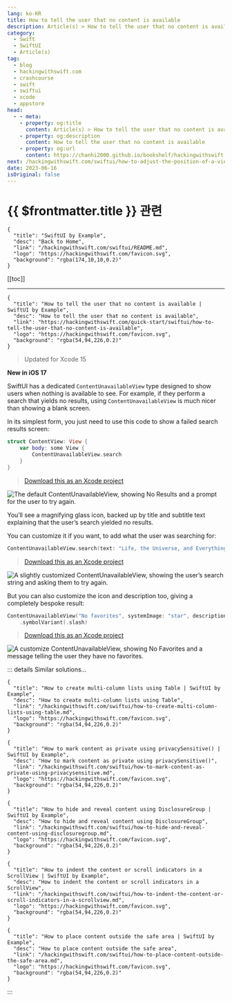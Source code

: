```yaml
---
lang: ko-KR
title: How to tell the user that no content is available
description: Article(s) > How to tell the user that no content is available
category:
  - Swift
  - SwiftUI
  - Article(s)
tag: 
  - blog
  - hackingwithswift.com
  - crashcourse
  - swift
  - swiftui
  - xcode
  - appstore
head:
  - - meta:
    - property: og:title
      content: Article(s) > How to tell the user that no content is available
    - property: og:description
      content: How to tell the user that no content is available
    - property: og:url
      content: https://chanhi2000.github.io/bookshelf/hackingwithswift.com/swiftui/how-to-tell-the-user-that-no-content-is-available.html
next: /hackingwithswift.com/swiftui/how-to-adjust-the-position-of-a-view-using-its-offset.md
date: 2023-06-16
isOriginal: false
---
```


# {{ $frontmatter.title }} 관련

```component VPCard
{
  "title": "SwiftUI by Example",
  "desc": "Back to Home",
  "link": "/hackingwithswift.com/swiftui/README.md",
  "logo": "https://hackingwithswift.com/favicon.svg",
  "background": "rgba(174,10,10,0.2)"
}
```

[[toc]]

---

```component VPCard
{
  "title": "How to tell the user that no content is available | SwiftUI by Example",
  "desc": "How to tell the user that no content is available",
  "link": "https://hackingwithswift.com/quick-start/swiftui/how-to-tell-the-user-that-no-content-is-available",
  "logo": "https://hackingwithswift.com/favicon.svg",
  "background": "rgba(54,94,226,0.2)"
}
```

> Updated for Xcode 15

**New in iOS 17**

SwiftUI has a dedicated `ContentUnavailableView` type designed to show users when nothing is available to see. For example, if they perform a search that yields no results, using `ContentUnavailableView` is much nicer than showing a blank screen.

In its simplest form, you just need to use this code to show a failed search results screen:

```swift
struct ContentView: View {
    var body: some View {
        ContentUnavailableView.search
    }
}
```

> [<FontIcon icon="fas fa-file-zipper"/>Download this as an Xcode project](https://hackingwithswift.com/files/projects/swiftui/how-to-tell-the-user-that-no-content-is-available-1.zip)

![The default ContentUnavailableView, showing No Results and a prompt for the user to try again.](https://hackingwithswift.com//img/books/quick-start/swiftui/how-to-tell-the-user-that-no-content-is-available-1~dark@2x.png)

You’ll see a magnifying glass icon, backed up by title and subtitle text explaining that the user’s search yielded no results.

You can customize it if you want, to add what the user was searching for:

```swift
ContentUnavailableView.search(text: "Life, the Universe, and Everything")
```

> [<FontIcon icon="fas fa-file-zipper"/>Download this as an Xcode project](https://hackingwithswift.com/files/projects/swiftui/how-to-tell-the-user-that-no-content-is-available-2.zip)

![A slightly customized ContentUnavailableView, showing the user’s search string and asking them to try again.](https://hackingwithswift.com//img/books/quick-start/swiftui/how-to-tell-the-user-that-no-content-is-available-2~dark@2x.png)

But you can also customize the icon and description too, giving a completely bespoke result:

```swift
ContentUnavailableView("No favorites", systemImage: "star", description: Text("You don't have any favorites yet."))
    .symbolVariant(.slash)
```

> [<FontIcon icon="fas fa-file-zipper"/>Download this as an Xcode project](https://hackingwithswift.com/files/projects/swiftui/how-to-tell-the-user-that-no-content-is-available-3.zip)

![A customize ContentUnavailableView, showing No Favorites and a message telling the user they have no favorites.](https://hackingwithswift.com//img/books/quick-start/swiftui/how-to-tell-the-user-that-no-content-is-available-3~dark@2x.png)

::: details Similar solutions…

```component VPCard
{
  "title": "How to create multi-column lists using Table | SwiftUI by Example",
  "desc": "How to create multi-column lists using Table",
  "link": "/hackingwithswift.com/swiftui/how-to-create-multi-column-lists-using-table.md",
  "logo": "https://hackingwithswift.com/favicon.svg",
  "background": "rgba(54,94,226,0.2)"
}
```

```component VPCard
{
  "title": "How to mark content as private using privacySensitive() | SwiftUI by Example",
  "desc": "How to mark content as private using privacySensitive()",
  "link": "/hackingwithswift.com/swiftui/how-to-mark-content-as-private-using-privacysensitive.md",
  "logo": "https://hackingwithswift.com/favicon.svg",
  "background": "rgba(54,94,226,0.2)"
}
```

```component VPCard
{
  "title": "How to hide and reveal content using DisclosureGroup | SwiftUI by Example",
  "desc": "How to hide and reveal content using DisclosureGroup",
  "link": "/hackingwithswift.com/swiftui/how-to-hide-and-reveal-content-using-disclosuregroup.md",
  "logo": "https://hackingwithswift.com/favicon.svg",
  "background": "rgba(54,94,226,0.2)"
}
```

```component VPCard
{
  "title": "How to indent the content or scroll indicators in a ScrollView | SwiftUI by Example",
  "desc": "How to indent the content or scroll indicators in a ScrollView",
  "link": "/hackingwithswift.com/swiftui/how-to-indent-the-content-or-scroll-indicators-in-a-scrollview.md",
  "logo": "https://hackingwithswift.com/favicon.svg",
  "background": "rgba(54,94,226,0.2)"
}
```

```component VPCard
{
  "title": "How to place content outside the safe area | SwiftUI by Example",
  "desc": "How to place content outside the safe area",
  "link": "/hackingwithswift.com/swiftui/how-to-place-content-outside-the-safe-area.md",
  "logo": "https://hackingwithswift.com/favicon.svg",
  "background": "rgba(54,94,226,0.2)"
}
```

:::